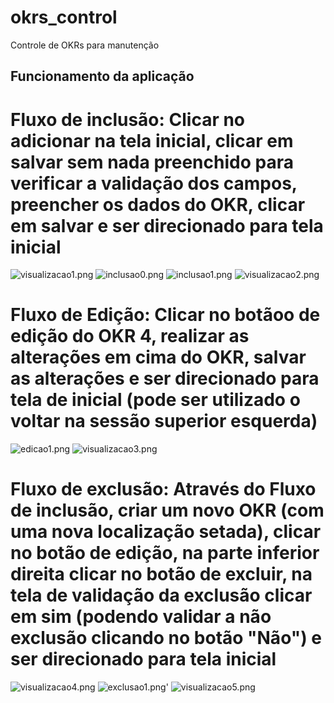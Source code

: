 # okrs_control

Controle de OKRs para manutenção

## Funcionamento da aplicação

# Fluxo de inclusão: Clicar no adicionar na tela inicial, clicar em salvar sem nada preenchido para verificar a validação dos campos, preencher os dados do OKR, clicar em salvar e ser direcionado para tela inicial
![visualizacao1.png](imagens/visualizacao1.png)
![inclusao0.png](imagens/inclusao0.png)
![inclusao1.png](imagens/inclusao1.png)
![visualizacao2.png](imagens/visualizacao2.png)

# Fluxo de Edição: Clicar no botãoo de edição do OKR 4, realizar as alterações em cima do OKR, salvar as alterações e ser direcionado para tela de inicial (pode ser utilizado o voltar na sessão superior esquerda)
![edicao1.png](imagens/edicao1.png)
![visualizacao3.png](imagens/visualizacao3.png)

# Fluxo de exclusão: Através do Fluxo de inclusão, criar um novo OKR (com uma nova localização setada), clicar no botão de edição, na parte inferior direita clicar no botão de excluir, na tela de validação da exclusão clicar em sim (podendo validar a não exclusão clicando no botão "Não") e ser direcionado para tela inicial 
![visualizacao4.png](imagens/visualizacao4.png)
![exclusao1.png](imagens/exclusao1.png)'
![visualizacao5.png](imagens/visualizacao5.png)